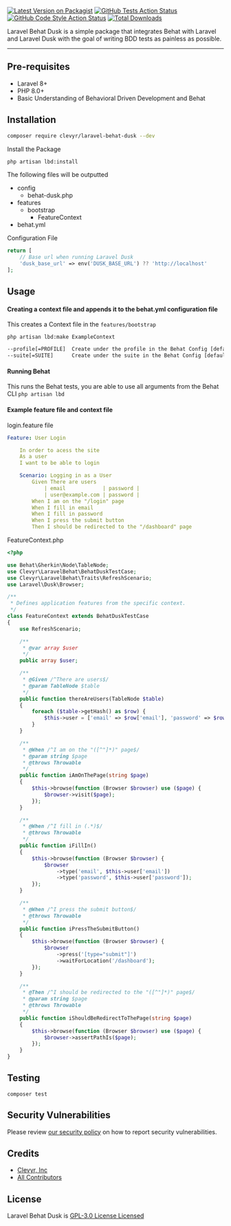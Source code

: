 [![Latest Version on Packagist](https://img.shields.io/packagist/v/clevyr/laravel-behat.svg?style=flat-square)](https://packagist.org/packages/clevyr/laravel-behat)
[![GitHub Tests Action Status](https://img.shields.io/github/workflow/status/clevyr/laravel-behat/run-tests?label=tests)](https://github.com/clevyr/laravel-behat/actions?query=workflow%3Arun-tests+branch%3Amain)
[![GitHub Code Style Action Status](https://img.shields.io/github/workflow/status/clevyr/laravel-behat/Check%20&%20fix%20styling?label=code%20style)](https://github.com/clevyr/laravel-behat/actions?query=workflow%3A"Check+%26+fix+styling"+branch%3Amain)
[![Total Downloads](https://img.shields.io/packagist/dt/clevyr/laravel-behat.svg?style=flat-square)](https://packagist.org/packages/clevyr/laravel-behat)

Laravel Behat Dusk is a simple package that integrates
Behat with Laravel and Laravel Dusk with the goal of writing BDD tests
as painless as possible.

---

## Pre-requisites
- Laravel 8+
- PHP 8.0+
- Basic Understanding of Behavioral Driven Development and Behat

## Installation

```bash
composer require clevyr/laravel-behat-dusk --dev
```

Install the Package
```bash
php artisan lbd:install
```

The following files will be outputted
- config
    - behat-dusk.php
- features
    - bootstrap
        - FeatureContext
- behat.yml

Configuration File
```php
return [
    // Base url when running Laravel Dusk
    'dusk_base_url' => env('DUSK_BASE_URL') ?? 'http://localhost'
];
```

## Usage

#### Creating a context file and appends it to the behat.yml configuration file
This creates a Context file in the `features/bootstrap`

`php artisan lbd:make ExampleContext`

```bash
--profile[=PROFILE]  Create under the profile in the Behat Config [default: "default"]
--suite[=SUITE]      Create under the suite in the Behat Config [default: "default"]
```

#### Running Behat
This runs the Behat tests, you are able to use all arguments from the Behat CLI
`php artisan lbd`

#### Example feature file and context file

login.feature file
```yaml
Feature: User Login

    In order to acess the site
    As a user
    I want to be able to login

    Scenario: Logging in as a User
        Given There are users
            | email            | password |
            | user@example.com | password |
        When I am on the "/login" page
        When I fill in email
        When I fill in password
        When I press the submit button
        Then I should be redirected to the "/dashboard" page
```

FeatureContext.php
```php
<?php

use Behat\Gherkin\Node\TableNode;
use Clevyr\LaravelBehat\BehatDuskTestCase;
use Clevyr\LaravelBehat\Traits\RefreshScenario;
use Laravel\Dusk\Browser;

/**
 * Defines application features from the specific context.
 */
class FeatureContext extends BehatDuskTestCase
{
    use RefreshScenario;

    /**
     * @var array $user
     */
    public array $user;

    /**
     * @Given /^There are users$/
     * @param TableNode $table
     */
    public function thereAreUsers(TableNode $table)
    {
        foreach ($table->getHash() as $row) {
            $this->user = ['email' => $row['email'], 'password' => $row['password']];
        }
    }

    /**
     * @When /^I am on the "([^"]*)" page$/
     * @param string $page
     * @throws Throwable
     */
    public function iAmOnThePage(string $page)
    {
        $this->browse(function (Browser $browser) use ($page) {
            $browser->visit($page);
        });
    }

    /**
     * @When /^I fill in (.*)$/
     * @throws Throwable
     */
    public function iFillIn()
    {
        $this->browse(function (Browser $browser) {
            $browser
                ->type('email', $this->user['email'])
                ->type('password', $this->user['password']);
        });
    }

    /**
     * @When /^I press the submit button$/
     * @throws Throwable
     */
    public function iPressTheSubmitButton()
    {
        $this->browse(function (Browser $browser) {
            $browser
                ->press('[type="submit"]')
                ->waitForLocation('/dashboard');
        });
    }

    /**
     * @Then /^I should be redirected to the "([^"]*)" page$/
     * @param string $page
     * @throws Throwable
     */
    public function iShouldBeRedirectToThePage(string $page)
    {
        $this->browse(function (Browser $browser) use ($page) {
            $browser->assertPathIs($page);
        });
    }
}
```

## Testing
`composer test`

## Security Vulnerabilities
Please review [our security policy](../../security/policy) on how to report security vulnerabilities.

## Credits
- [Clevyr, Inc](https://clevyr.com)
- [All Contributors](../../contributors)

## License
Laravel Behat Dusk is [GPL-3.0 License Licensed](LICENSE.md)
